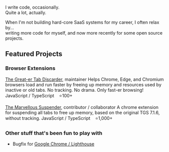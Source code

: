 I write code, occasionally.<br>
Quite a lot, actually.<br>

When I'm not building hard-core SaaS systems for my career, I often relax by...<br>
writing more code for myself, and now more recently for some open source projects.

## Featured Projects

### Browser Extensions

[The Great-er Tab Discarder](https://github.com/rkodey/the-great-er-discarder-er), maintainer
Helps Chrome, Edge, and Chromium browsers load and run faster by freeing up memory and resources used by inactive or old tabs. No tracking. No drama. Only fast-er browsing!
JavaScript / TypeScript &nbsp;&nbsp; ⭐100+

[The Marvellous Suspender](https://github.com/gioxx/MarvellousSuspender), contributor / collaborator
A chrome extension for suspending all tabs to free up memory, based on the original TGS 7.1.6, without tracking.
JavaScript / TypeScript &nbsp;&nbsp; ⭐1,000+

### Other stuff that's been fun to play with
- Bugfix for [Google Chrome / Lighthouse](https://github.com/GoogleChrome/lighthouse/releases/tag/v12.6.0)

<!--
**rkodey/rkodey** is a ✨ _special_ ✨ repository because its `README.md` (this file) appears on your GitHub profile.

Here are some ideas to get you started:

- 🔭 I’m currently working on ...
- 🌱 I’m currently learning ...
- 👯 I’m looking to collaborate on ...
- 🤔 I’m looking for help with ...
- 💬 Ask me about ...
- 📫 How to reach me: ...
- 😄 Pronouns: ...
- ⚡ Fun fact: ...
-->
